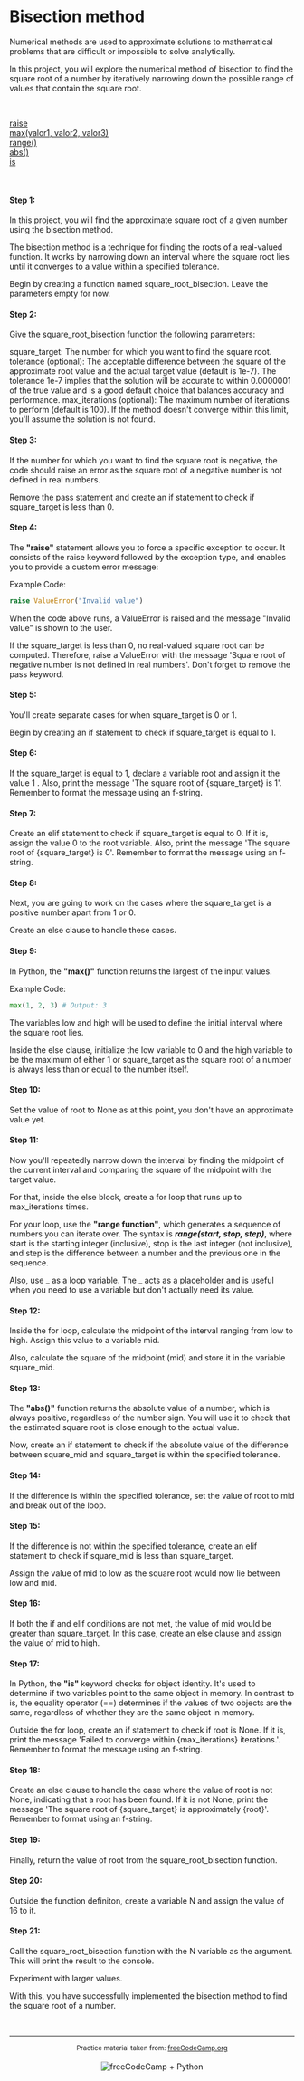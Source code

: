 # Bisection method

Numerical methods are used to approximate solutions to mathematical problems that are difficult or impossible to solve analytically.

In this project, you will explore the numerical method of bisection to find the square root of a number by iteratively narrowing down the possible range of values that contain the square root.

<br>

[raise](#raise)  
[max(valor1, valor2, valor3)](#max)  
[range()](#range)  
[abs()](#abs)  
[is](#is)  

<br>

#### Step 1:
In this project, you will find the approximate square root of a given number using the bisection method.

The bisection method is a technique for finding the roots of a real-valued function. It works by narrowing down an interval where the square root lies until it converges to a value within a specified tolerance.

Begin by creating a function named square_root_bisection. Leave the parameters empty for now.

#### Step 2:
Give the square_root_bisection function the following parameters:

square_target: The number for which you want to find the square root.
tolerance (optional): The acceptable difference between the square of the approximate root value and the actual target value (default is 1e-7). The tolerance 1e-7 implies that the solution will be accurate to within 0.0000001 of the true value and is a good default choice that balances accuracy and performance.
max_iterations (optional): The maximum number of iterations to perform (default is 100). If the method doesn't converge within this limit, you'll assume the solution is not found.

#### Step 3:
If the number for which you want to find the square root is negative, the code should raise an error as the square root of a negative number is not defined in real numbers.

Remove the pass statement and create an if statement to check if square_target is less than 0.

#### Step 4:
The <span id="raise">**"raise"**</span> statement allows you to force a specific exception to occur. It consists of the raise keyword followed by the exception type, and enables you to provide a custom error message:

Example Code: 
```python
raise ValueError("Invalid value")
```  

When the code above runs, a ValueError is raised and the message "Invalid value" is shown to the user.

If the square_target is less than 0, no real-valued square root can be computed. Therefore, raise a ValueError with the message 'Square root of negative number is not defined in real numbers'. Don't forget to remove the pass keyword.


#### Step 5: 
You'll create separate cases for when square_target is 0 or 1.

Begin by creating an if statement to check if square_target is equal to 1.

#### Step 6:
If the square_target is equal to 1, declare a variable root and assign it the value 1 . Also, print the message 'The square root of {square_target} is 1'. Remember to format the message using an f-string.

#### Step 7:
Create an elif statement to check if square_target is equal to 0. If it is, assign the value 0 to the root variable. Also, print the message 'The square root of {square_target} is 0'. Remember to format the message using an f-string.

#### Step 8:
Next, you are going to work on the cases where the square_target is a positive number apart from 1 or 0.

Create an else clause to handle these cases.

#### Step 9:
In Python, the <span id="max">**"max()"**</span> function returns the largest of the input values.

Example Code:
```python
max(1, 2, 3) # Output: 3
```  

The variables low and high will be used to define the initial interval where the square root lies.

Inside the else clause, initialize the low variable to 0 and the high variable to be the maximum of either 1 or square_target as the square root of a number is always less than or equal to the number itself.

#### Step 10:
Set the value of root to None as at this point, you don't have an approximate value yet.

#### Step 11:
Now you'll repeatedly narrow down the interval by finding the midpoint of the current interval and comparing the square of the midpoint with the target value.

For that, inside the else block, create a for loop that runs up to max_iterations times.

For your loop, use the <span id="range">**"range function"**</span>, which generates a sequence of numbers you can iterate over. The syntax is ***range(start, stop, step)***, where start is the starting integer (inclusive), stop is the last integer (not inclusive), and step is the difference between a number and the previous one in the sequence.

Also, use _ as a loop variable. The _ acts as a placeholder and is useful when you need to use a variable but don't actually need its value.

#### Step 12:
Inside the for loop, calculate the midpoint of the interval ranging from low to high. Assign this value to a variable mid.

Also, calculate the square of the midpoint (mid) and store it in the variable square_mid.

#### Step 13:
The <span id="abs">**"abs()"**</span> function returns the absolute value of a number, which is always positive, regardless of the number sign. You will use it to check that the estimated square root is close enough to the actual value.

Now, create an if statement to check if the absolute value of the difference between square_mid and square_target is within the specified tolerance.

#### Step 14:
If the difference is within the specified tolerance, set the value of root to mid and break out of the loop.

#### Step 15: 
If the difference is not within the specified tolerance, create an elif statement to check if square_mid is less than square_target.

Assign the value of mid to low as the square root would now lie between low and mid.

#### Step 16:
If both the if and elif conditions are not met, the value of mid would be greater than square_target. In this case, create an else clause and assign the value of mid to high.

#### Step 17:
In Python, the <span id="is">**"is"**</span> keyword checks for object identity. It's used to determine if two variables point to the same object in memory. In contrast to is, the equality operator (==) determines if the values of two objects are the same, regardless of whether they are the same object in memory.

Outside the for loop, create an if statement to check if root is None. If it is, print the message 'Failed to converge within {max_iterations} iterations.'. Remember to format the message using an f-string.

#### Step 18: 
Create an else clause to handle the case where the value of root is not None, indicating that a root has been found. If it is not None, print the message 'The square root of {square_target} is approximately {root}'. Remember to format using an f-string.

#### Step 19:
Finally, return the value of root from the square_root_bisection function.

#### Step 20: 
Outside the function definiton, create a variable N and assign the value of 16 to it.

#### Step 21:
Call the square_root_bisection function with the N variable as the argument. This will print the result to the console.

Experiment with larger values.

With this, you have successfully implemented the bisection method to find the square root of a number.  

<br>

---

<div align="center">
  <small>Practice material taken from: <a href="https://freecodecamp.org" target="_blank">freeCodeCamp.org</a></small>
</div>
<br>
<div align="center">
    <img src="https://img.shields.io/badge/freeCodeCamp-Python-FFD43B?style=for-the-badge&logo=freecodecamp&logoColor=white&labelColor=0A0A23&logoWidth=20" alt="freeCodeCamp + Python"
    alt="freeCodeCamp+Python"
    draggable="false" 
    style="pointer-events: none; user-select: none;">
</div>